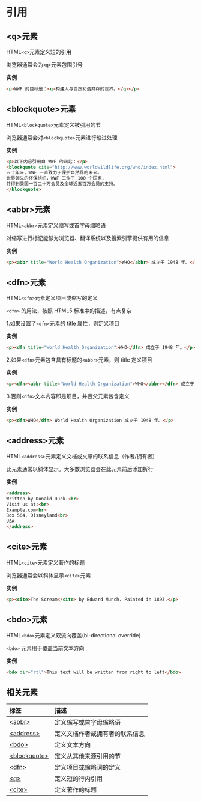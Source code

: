 # 引用

## \<q>元素

HTML`<q>`元素定义短的引用

浏览器通常会为`<q>`元素包围引号

**实例**

```html
<p>WWF 的目标是：<q>构建人与自然和谐共存的世界。</q></p>
```

## \<blockquote>元素

HTML`<blockquote>`元素定义被引用的节

浏览器通常会对`<blockquote>`元素进行缩进处理

**实例**

```html
<p>以下内容引用自 WWF 的网站：</p>
<blockquote cite="http://www.worldwildlife.org/who/index.html">
五十年来，WWF 一直致力于保护自然界的未来。
世界领先的环保组织，WWF 工作于 100 个国家，
并得到美国一百二十万会员及全球近五百万会员的支持。
</blockquote>
```

## \<abbr>元素

HTML`<abbr>`元素定义缩写或首字母缩略语

对缩写进行标记能够为浏览器、翻译系统以及搜索引擎提供有用的信息

**实例**

```html
<p><abbr title="World Health Organization">WHO</abbr> 成立于 1948 年。</p>
```

## \<dfn>元素

HTML`<dfn>`元素定义项目或缩写的定义

`<dfn>` 的用法，按照 HTML5 标准中的描述，有点复杂

1.如果设置了`<dfn>`元素的 title 属性，则定义项目

**实例**

```html
<p><dfn title="World Health Organization">WHO</dfn> 成立于 1948 年。</p>
```

2.如果`<dfn>`元素包含具有标题的`<abbr>`元素，则 title 定义项目

**实例**

```html
<p><dfn><abbr title="World Health Organization">WHO</abbr></dfn> 成立于 1948 年。</p>
```

3.否则`<dfn>`文本内容即是项目，并且父元素包含定义

**实例**

```html
<p><dfn>WHO</dfn> World Health Organization 成立于 1948 年。</p>
```

## \<address>元素

HTML`<address>`元素定义文档或文章的联系信息（作者/拥有者）

此元素通常以斜体显示。大多数浏览器会在此元素前后添加折行

**实例**

```html
<address>
Written by Donald Duck.<br> 
Visit us at:<br>
Example.com<br>
Box 564, Disneyland<br>
USA
</address>
```

## \<cite>元素

HTML`<cite>`元素定义著作的标题

浏览器通常会以斜体显示`<cite>`元素

**实例**

```html
<p><cite>The Scream</cite> by Edward Munch. Painted in 1893.</p>
```

## \<bdo>元素

HTML`<bdo>`元素定义双流向覆盖(bi-directional override)

`<bdo>` 元素用于覆盖当前文本方向

**实例**

```html
<bdo dir="rtl">This text will be written from right to left</bdo>
```

## 相关元素

|标签|描述|
|:---|:---|
|[\<abbr>](https://www.w3cschool.cn/htmltags/tag-abbr.html)|定义缩写或首字母缩略语|
|[\<address>](https://www.w3cschool.cn/htmltags/tag-address.html)|定义文档作者或拥有者的联系信息|
|[\<bdo>](https://www.w3cschool.cn/htmltags/tag-bdo.html)|定义文本方向|
|[\<blockquote>](https://www.w3cschool.cn/htmltags/tag-blockquote.html)|定义从其他来源引用的节|
|[\<dfn>](https://www.w3cschool.cn/htmltags/tag-dfn.html)|定义项目或缩略词的定义|
|[\<q>](https://www.w3cschool.cn/htmltags/tag-q.html)|定义短的行内引用|
|[\<cite>](https://www.w3cschool.cn/htmltags/tag-cite.html)|定义著作的标题|
